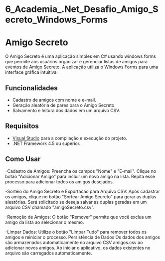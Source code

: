 # 6_Academia_.Net_Desafio_Amigo_Secreto_Windows_Forms

# Amigo Secreto

O Amigo Secreto é uma aplicação simples em C# usando windows forms que permite aos usuários organizar e gerenciar listas de amigos para eventos de Amigo Secreto. A aplicação utiliza o Windows Forms para uma interface gráfica intuitiva.

## Funcionalidades

- Cadastro de amigos com nome e e-mail.
- Geração aleatória de pares para o Amigo Secreto.
- Salvamento e leitura dos dados em um arquivo CSV.

## Requisitos

- [Visual Studio](https://visualstudio.microsoft.com/) para a compilação e execução do projeto.
- .NET Framework 4.5 ou superior.

## Como Usar

-Cadastro de Amigos:
Preencha os campos "Nome" e "E-mail".
Clique no botão "Adicionar Amigo" para incluir um novo amigo na lista.
Repita esse processo para adicionar todos os amigos desejados.

-Sorteio do Amigo Secreto e Exportacao para Arquivo CSV:
Após cadastrar os amigos, clique no botão "Sortear Amigo Secreto" para gerar as duplas aleatórias.
Será solicitado se deseja salvar as duplas geradas em um arquivo CSV chamado "amigoSecreto.csv".

-Remoção de Amigos:
O botão "Remover" permite que você exclua um amigo da lista ao selecionar o mesmo.

-Limpar Dados:
Utilize o botão "Limpar Tudo" para remover todos os amigos e reiniciar o processo.
Persistência de Dados
Os dados dos amigos são armazenados automaticamente no arquivo CSV amigos.csv ao adicionar novos amigos.
Ao iniciar o aplicativo, os dados existentes no arquivo são carregados automaticamente.

